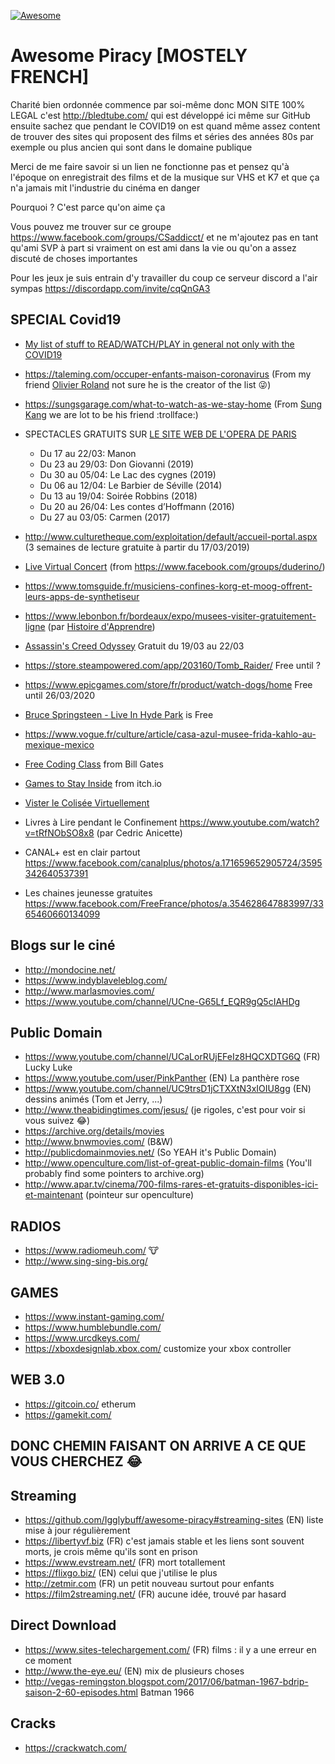 [![Awesome](https://cdn.rawgit.com/sindresorhus/awesome/d7305f38d29fed78fa85652e3a63e154dd8e8829/media/badge.svg)](https://github.com/sindresorhus/awesome)

# Awesome Piracy [MOSTELY FRENCH]

Charité bien ordonnée commence par soi-même donc MON SITE 100% LEGAL c'est http://bledtube.com/ qui est développé ici même sur GitHub ensuite sachez que pendant le COVID19 on est quand même assez content de trouver des sites qui proposent des films et séries des années 80s par exemple ou plus ancien qui sont dans le domaine publique

Merci de me faire savoir si un lien ne fonctionne pas et pensez qu'à l'époque on enregistrait des films et de la musique sur VHS et K7 et que ça n'a jamais mit l'industrie du cinéma en danger

Pourquoi ? C'est parce qu'on aime ça

Vous pouvez me trouver sur ce groupe https://www.facebook.com/groups/CSaddicct/ et ne m'ajoutez pas en tant qu'ami SVP à part si vraiment on est ami dans la vie ou qu'on a assez discuté de choses importantes

Pour les jeux je suis entrain d'y travailler du coup ce serveur discord a l'air sympas https://discordapp.com/invite/cqQnGA3

SPECIAL Covid19 
---

- [My list of stuff to READ/WATCH/PLAY in general not only with the COVID19](https://docs.google.com/spreadsheets/d/1j0C_pHcqLTUdiYa0IyMTJe1e35p1DygYIrvzEotmT20/edit?usp=sharing)
- https://taleming.com/occuper-enfants-maison-coronavirus (From my friend [Olivier Roland](https://www.facebook.com/olivier.rolland.comedien) not sure he is the creator of the list 😜)
- https://sungsgarage.com/what-to-watch-as-we-stay-home (From [Sung Kang](https://www.facebook.com/SungKangOfficial/) we are lot to be his friend :trollface:)
- SPECTACLES GRATUITS SUR [LE SITE WEB DE L'OPERA DE PARIS](https://www.lefigaro.fr/musique/l-opera-de-paris-met-en-ligne-gratuitement-ses-spectacles-pendant-le-confinement-20200316?utm_source=app&utm_medium=sms&utm_campaign=fr.playsoft.lefigarov3)

  - Du 17 au 22/03: Manon
  - Du 23 au 29/03: Don Giovanni (2019)
  - Du 30 au 05/04: Le Lac des cygnes (2019)
  - Du 06 au 12/04: Le Barbier de Séville (2014)
  - Du 13 au 19/04: Soirée Robbins (2018)
  - Du 20 au 26/04: Les contes d’Hoffmann (2016)
  - Du 27 au 03/05: Carmen (2017)

- http://www.culturetheque.com/exploitation/default/accueil-portal.aspx (3 semaines de lecture gratuite à partir du 17/03/2019)

- [Live Virtual Concert](https://www.npr.org/2020/03/17/816504058/a-list-of-live-virtual-concerts-to-watch-during-the-coronavirus-shutdown?utm_campaign=npr&utm_source=facebook.com&utm_term=nprnews&utm_medium=social) (from https://www.facebook.com/groups/duderino/)

- https://www.tomsguide.fr/musiciens-confines-korg-et-moog-offrent-leurs-apps-de-synthetiseur

- https://www.lebonbon.fr/bordeaux/expo/musees-visiter-gratuitement-ligne (par [Histoire d'Apprendre](https://www.facebook.com/groups/526588871531978/))

- [Assassin's Creed Odyssey](https://store.ubi.com/fr/assassins-creed-odyssey/5afda5f788a7e34d25b5012f.html#start=1) Gratuit du 19/03 au 22/03

- https://store.steampowered.com/app/203160/Tomb_Raider/ Free until ?

- https://www.epicgames.com/store/fr/product/watch-dogs/home Free until 26/03/2020

- [Bruce Springsteen - Live In Hyde Park](https://www.rocknfolk.com/a-la-une/video-bruce-springsteen-met-en-ligne-lintegralite-de-son-live-in-hyde-park/43579) is Free

- https://www.vogue.fr/culture/article/casa-azul-musee-frida-kahlo-au-mexique-mexico

- [Free Coding Class](https://www.businessinsider.com/bill-gates-favorite-free-websites-classes-teach-yourself-to-code?IR=T?utm_source=copy-link&utm_medium=referral&utm_content=topbar) from Bill Gates 

- [Games to Stay Inside](https://itch.io/c/757294/games-to-help-you-stay-inside) from itch.io

- [Vister le Colisée Virtuellement](https://www.rts.ch/info/culture/arts-visuels/11178009-visiter-virtuellement-le-colisee-le-moma-ou-le-louvre-de-chez-soi.html)

- Livres à Lire pendant le Confinement https://www.youtube.com/watch?v=tRfNObSO8x8 (par Cedric Anicette)

- CANAL+ est en clair partout https://www.facebook.com/canalplus/photos/a.171659652905724/3595342640537391

- Les chaines jeunesse gratuites https://www.facebook.com/FreeFrance/photos/a.354628647883997/3365460660134099

Blogs sur le ciné
---
- http://mondocine.net/
- https://www.indyblaveleblog.com/
- http://www.marlasmovies.com/
- https://www.youtube.com/channel/UCne-G65Lf_EQR9gQ5cIAHDg

Public Domain
---

- https://www.youtube.com/channel/UCaLorRUjEFeIz8HQCXDTG6Q (FR) Lucky Luke
- https://www.youtube.com/user/PinkPanther (EN) La panthère rose 
- https://www.youtube.com/channel/UC9trsD1jCTXXtN3xIOIU8gg (EN) dessins animés (Tom et Jerry, ...)
- http://www.theabidingtimes.com/jesus/ (je rigoles, c'est pour voir si vous suivez 😂)
- https://archive.org/details/movies
- http://www.bnwmovies.com/ (B&W)
- http://publicdomainmovies.net/ (So YEAH it's Public Domain)
- http://www.openculture.com/list-of-great-public-domain-films (You'll probably find some pointers to archive.org)
- http://www.apar.tv/cinema/700-films-rares-et-gratuits-disponibles-ici-et-maintenant (pointeur sur openculture)

RADIOS
---

- https://www.radiomeuh.com/  🐮 
- http://www.sing-sing-bis.org/

GAMES
---

- https://www.instant-gaming.com/
- https://www.humblebundle.com/
- https://www.urcdkeys.com/
- https://xboxdesignlab.xbox.com/ customize your xbox controller

WEB 3.0
---
- https://gitcoin.co/ etherum
- https://gamekit.com/

DONC CHEMIN FAISANT ON ARRIVE A CE QUE VOUS CHERCHEZ 😂
--

Streaming
---

- https://github.com/Igglybuff/awesome-piracy#streaming-sites (EN) liste mise à jour régulièrement
- https://libertyvf.biz (FR) c'est jamais stable et les liens sont souvent morts, je crois même qu'ils sont en prison
- https://www.evstream.net/ (FR) mort totallement
- https://flixgo.biz/ (EN) celui que j'utilise le plus
- http://zetmir.com (FR) un petit nouveau surtout pour enfants
- https://film2streaming.net/ (FR) aucune idée, trouvé par hasard

Direct Download
---

- https://www.sites-telechargement.com/ (FR) films : il y a une erreur en ce moment
- http://www.the-eye.eu/ (EN) mix de plusieurs choses
- http://vegas-remingston.blogspot.com/2017/06/batman-1967-bdrip-saison-2-60-episodes.html Batman 1966

Cracks
---

- https://crackwatch.com/



